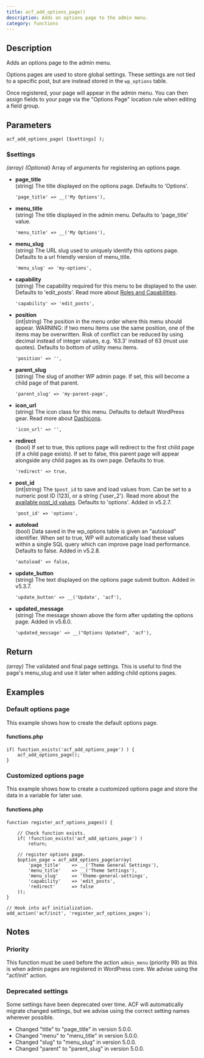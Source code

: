 ```yaml
---
title: acf_add_options_page()
description: Adds an options page to the admin menu.
category: functions
---
```


## Description
Adds an options page to the admin menu.

Options pages are used to store global settings. These settings are not tied to a specific post, but are instead stored in the `wp_options` table.

Once registered, your page will appear in the admin menu. You can then assign fields to your page via the "Options Page" location rule when editing a field group.

## Parameters
```
acf_add_options_page( [$settings] );
```

### $settings
*(array)* *(Optional)* Array of arguments for registering an options page.
- **page_title**  
  (string) The title displayed on the options page. Defaults to 'Options'.
  ```
  'page_title' => __('My Options'),
  ```
  
- **menu_title**  
  (string) The title displayed in the admin menu. Defaults to 'page_title' value.
  ```
  'menu_title' => __('My Options'),
  ```
  
- **menu_slug**  
  (string) The URL slug used to uniquely identify this options page. Defaults to a url friendly version of menu_title.
  ```
  'menu_slug' => 'my-options',
  ```
  
- **capability**  
  (string) The capability required for this menu to be displayed to the user. Defaults to 'edit_posts'. Read more about [Roles and Capabilities](http://codex.wordpress.org/Roles_and_Capabilities).
  ```
  'capability' => 'edit_posts',
  ```
  
- **position**  
  (int|string) The position in the menu order where this menu should appear.
  WARNING: if two menu items use the same position, one of the items may be overwritten. Risk of conflict can be reduced by using decimal instead of integer values, e.g. '63.3' instead of 63 (must use quotes). Defaults to bottom of utility menu items.
  ```
  'position' => '',
  ```
  
- **parent_slug**  
  (string) The slug of another WP admin page. If set, this will become a child page of that parent.
  ```
  'parent_slug' => 'my-parent-page',
  ```
  
- **icon_url**  
  (string) The icon class for this menu. Defaults to default WordPress gear. Read more about [Dashicons](https://developer.wordpress.org/resource/dashicons/).
  ```
  'icon_url' => '',
  ```
  
- **redirect**  
  (bool) If set to true, this options page will redirect to the first child page (if a child page exists). 
  If set to false, this parent page will appear alongside any child pages as its own page. Defaults to true.
  ```
  'redirect' => true,
  ```
  
- **post_id**  
  (int|string) The `$post_id` to save and load values from. Can be set to a numeric post ID (123), or a string ('user_2'). Read more about the [available post_id values](https://www.advancedcustomfields.com/resources/get_field/). Defaults to 'options'. Added in v5.2.7.
  ```
  'post_id' => 'options',
  ```
  
- **autoload**  
  (bool) Data saved in the wp_options table is given an "autoload" identifier. 
  When set to true, WP will automatically load these values within a single SQL query which can improve page load performance. Defaults to false. Added in v5.2.8.
  ```
  'autoload' => false,
  ```
  
- **update_button**  
  (string) The text displayed on the options page submit button. Added in v5.3.7.
  ```
  'update_button' => __('Update', 'acf'),
  ```
  
- **updated_message**  
  (string) The message shown above the form after updating the options page. Added in v5.6.0.
  ```
  'updated_message' => __("Options Updated", 'acf'),
  ```

## Return
*(array)* The validated and final page settings. This is useful to find the page's menu_slug and use it later when adding child options pages. 

## Examples

### Default options page
This example shows how to create the default options page.

#### functions.php
```
if( function_exists('acf_add_options_page') ) {
	acf_add_options_page();
}
```

### Customized options page
This example shows how to create a customized options page and store the data in a variable for later use.

#### functions.php
```
function register_acf_options_pages() {
	
	// Check function exists.
	if( !function_exists('acf_add_options_page') )
		return;
	
	// register options page.
	$option_page = acf_add_options_page(array(
		'page_title' 	=> __('Theme General Settings'),
		'menu_title' 	=> __('Theme Settings'),
		'menu_slug' 	=> 'theme-general-settings',
		'capability'	=> 'edit_posts',
		'redirect'		=> false
	));
}

// Hook into acf initialization.
add_action('acf/init', 'register_acf_options_pages');
```

## Notes

### Priority
This function must be used before the action `admin_menu` (priority 99) as this is when admin pages are registered in WordPress core. We advise using the "acf/init" action.

### Deprecated settings
Some settings have been deprecated over time. ACF will automatically migrate changed settings, but we advise using the correct setting names wherever possible.

- Changed "title" to "page_title" in version 5.0.0.
- Changed "menu" to "menu_title" in version 5.0.0.
- Changed "slug" to "menu_slug" in version 5.0.0.
- Changed "parent" to "parent_slug" in version 5.0.0. 

